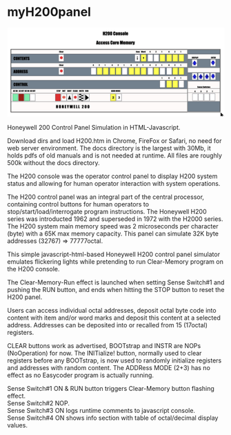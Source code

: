 # myH200panel
<img src="https://github.com/kds215/myH200panel/blob/master/docs/H200TestRun.jpg" alt="myH200panel" />

Honeywell 200 Control Panel Simulation in HTML-Javascript.

Download dirs and load H200.htm in Chrome, FireFox or Safari, no need for web server environment.
The docs directory is the largest with 30Mb, it holds pdfs of old manuals and is not needed at runtime.
All files are roughly 500k without the docs directory.

The H200 console was the operator control panel to display H200 system status
and allowing for human operator interaction with system operations.

The H200 control panel was an integral part of the central processor,
containing control buttons for human operators to stop/start/load/interrogate
program instructions. The Honeywell H200 series was introducted 1962 and 
superseded in 1972 with the H2000 series. The H200 system main memory speed 
was 2 microseconds per character (byte) with a 65K max memory capacity.
This panel can simulate 32K byte addresses (32767) => 77777octal.

This simple javascript-html-based Honeywell H200 control panel simulator emulates
flickering lights while pretending to run Clear-Memory program on the H200 console.

The Clear-Memory-Run effect is launched when setting Sense Switch#1 and pushing the RUN button,
and ends when hitting the STOP button to reset the H200 panel.

Users can access individual octal addresses, deposit octal byte code into content with
item and/or word marks and deposit this content at a selected address.
Addresses can be deposited into or recalled from 15 (17octal) registers.

CLEAR buttons work as advertised, BOOTstrap and INSTR are NOPs (NoOperation) for now.
The INITialize! button, normally used to clear registers before any BOOTstrap,
is now used to randomly initialize registers and addresses with random content.
The ADDRess MODE (2+3) has no effect as no Easycoder program is actually running.

Sense Switch#1 ON & RUN button triggers Clear-Memory button flashing effect.<br/>
Sense Switch#2 NOP.<br/>
Sense Switch#3 ON logs runtime comments to javascript console.<br/>
Sense Switch#4 ON shows info section with table of octal/decimal display values.<br/>




